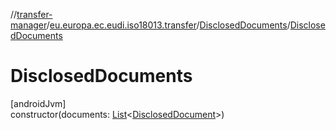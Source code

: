 //[transfer-manager](../../../index.md)/[eu.europa.ec.eudi.iso18013.transfer](../index.md)/[DisclosedDocuments](index.md)/[DisclosedDocuments](-disclosed-documents.md)

# DisclosedDocuments

[androidJvm]\
constructor(documents: [List](https://kotlinlang.org/api/latest/jvm/stdlib/kotlin.collections/-list/index.html)&lt;[DisclosedDocument](../-disclosed-document/index.md)&gt;)
